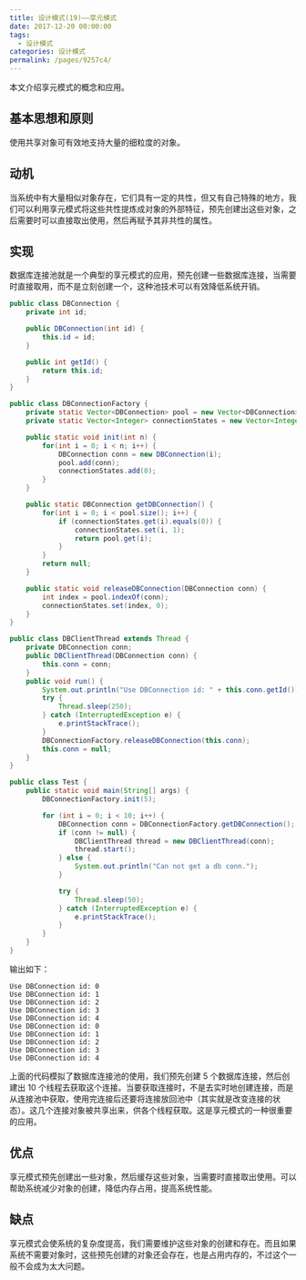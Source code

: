 ```yaml
---
title: 设计模式(19)——享元模式
date: 2017-12-20 00:00:00
tags: 
  - 设计模式
categories: 设计模式
permalink: /pages/9257c4/
---
```


本文介绍享元模式的概念和应用。

<!--more-->

## 基本思想和原则

使用共享对象可有效地支持大量的细粒度的对象。

## 动机

当系统中有大量相似对象存在，它们具有一定的共性，但又有自己特殊的地方，我们可以利用享元模式将这些共性提炼成对象的外部特征，预先创建出这些对象，之后需要时可以直接取出使用，然后再赋予其非共性的属性。

## 实现

数据库连接池就是一个典型的享元模式的应用，预先创建一些数据库连接，当需要时直接取用，而不是立刻创建一个，这种池技术可以有效降低系统开销。

```Java
public class DBConnection {
    private int id;

    public DBConnection(int id) {
        this.id = id;
    }

    public int getId() {
        return this.id;
    }
}

public class DBConnectionFactory {
    private static Vector<DBConnection> pool = new Vector<DBConnection>();
    private static Vector<Integer> connectionStates = new Vector<Integer>();

    public static void init(int n) {
        for(int i = 0; i < n; i++) {
            DBConnection conn = new DBConnection(i);
            pool.add(conn);
            connectionStates.add(0);
        }
    }

    public static DBConnection getDBConnection() {
        for(int i = 0; i < pool.size(); i++) {
            if (connectionStates.get(i).equals(0)) {
                connectionStates.set(i, 1);
                return pool.get(i);
            }
        }
        return null;
    }

    public static void releaseDBConnection(DBConnection conn) {
        int index = pool.indexOf(conn);
        connectionStates.set(index, 0);
    }
}

public class DBClientThread extends Thread {
    private DBConnection conn;
    public DBClientThread(DBConnection conn) {
        this.conn = conn;
    }
    public void run() {
        System.out.println("Use DBConnection id: " + this.conn.getId());
        try {
            Thread.sleep(250);
        } catch (InterruptedException e) {
            e.printStackTrace();
        }
        DBConnectionFactory.releaseDBConnection(this.conn);
        this.conn = null;
    }
}

public class Test {
    public static void main(String[] args) {
        DBConnectionFactory.init(5);

        for (int i = 0; i < 10; i++) {
            DBConnection conn = DBConnectionFactory.getDBConnection();
            if (conn != null) {
                DBClientThread thread = new DBClientThread(conn);
                thread.start();
            } else {
                System.out.println("Can not get a db conn.");
            }

            try {
                Thread.sleep(50);
            } catch (InterruptedException e) {
                e.printStackTrace();
            }
        }
    }
}
```

输出如下：

```plain
Use DBConnection id: 0
Use DBConnection id: 1
Use DBConnection id: 2
Use DBConnection id: 3
Use DBConnection id: 4
Use DBConnection id: 0
Use DBConnection id: 1
Use DBConnection id: 2
Use DBConnection id: 3
Use DBConnection id: 4
```

上面的代码模拟了数据库连接池的使用，我们预先创建 5 个数据库连接，然后创建出 10 个线程去获取这个连接。当要获取连接时，不是去实时地创建连接，而是从连接池中获取，使用完连接后还要将连接放回池中（其实就是改变连接的状态）。这几个连接对象被共享出来，供各个线程获取。这是享元模式的一种很重要的应用。

## 优点

享元模式预先创建出一些对象，然后缓存这些对象，当需要时直接取出使用。可以帮助系统减少对象的创建，降低内存占用，提高系统性能。

## 缺点

享元模式会使系统的复杂度提高，我们需要维护这些对象的创建和存在。而且如果系统不需要对象时，这些预先创建的对象还会存在，也是占用内存的，不过这个一般不会成为太大问题。